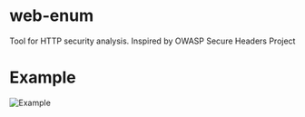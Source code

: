 # web-enum
Tool for HTTP security analysis. Inspired by OWASP Secure Headers Project

# Example
![Example](https://github.com/abletsoff/web_test/blob/main/poc.png?raw=true)
